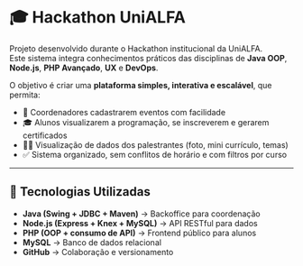 # 🎓 Hackathon UniALFA

Projeto desenvolvido durante o Hackathon institucional da UniALFA.  
Este sistema integra conhecimentos práticos das disciplinas de **Java OOP**, **Node.js**, **PHP Avançado**, **UX** e **DevOps**.

O objetivo é criar uma **plataforma simples, interativa e escalável**, que permita:

- 📅 Coordenadores cadastrarem eventos com facilidade
- 🎓 Alunos visualizarem a programação, se inscreverem e gerarem certificados
- 👨‍🏫 Visualização de dados dos palestrantes (foto, mini currículo, temas)
- ✅ Sistema organizado, sem conflitos de horário e com filtros por curso

---

## 🚀 Tecnologias Utilizadas

- **Java (Swing + JDBC + Maven)** → Backoffice para coordenação
- **Node.js (Express + Knex + MySQL)** → API RESTful para dados
- **PHP (OOP + consumo de API)** → Frontend público para alunos
- **MySQL** → Banco de dados relacional
- **GitHub** → Colaboração e versionamento
